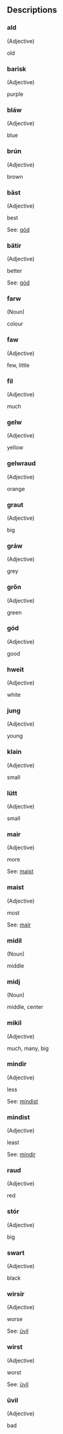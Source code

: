 ## Descriptions

### ald

(Adjective)

old

### barisk

(Adjective)

purple

### bláw

(Adjective)

blue

### brún

(Adjective)

brown

### bäst

(Adjective)

best

See: [gód](#gód)

### bätir

(Adjective)

better

See: [gód](#gód)

### farw

(Noun)

colour

### faw

(Adjective)

few, little

### fil

(Adjective)

much

### gelw

(Adjective)

yellow

### gelwraud

(Adjective)

orange

### graut

(Adjective)

big

### gráw

(Adjective)

grey

### grőn

(Adjective)

green

### gód

(Adjective)

good

### hweit

(Adjective)

white

### jung

(Adjective)

young

### klain

(Adjective)

small

### lütt

(Adjective)

small

### mair

(Adjective)

more

See: [maist](#maist)

### maist

(Adjective)

most

See: [mair](#mair)

### midil

(Noun)

middle

### midj

(Noun)

middle, center

### mikil

(Adjective)

much, many, big

### mindir

(Adjective)

less

See: [mindist](#mindist)

### mindist

(Adjective)

least

See: [mindir](#mindir)

### raud

(Adjective)

red

### stór

(Adjective)

big

### swart

(Adjective)

black

### wirsir

(Adjective)

worse

See: [üvil](#üvil)

### wirst

(Adjective)

worst

See: [üvil](#üvil)

### üvil

(Adjective)

bad

